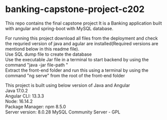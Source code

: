 # banking-capstone-project-c202
This repo contains the final capstone project It is a Banking application built with angular and spring-boot with MySQL database.

For running this project download all files from the deployment and check the requried version of java and agular are installed(Required versions are mentiond below in this readme file).<br>
Use SQL dump file to create the database<br>
Use the executable Jar file in a terminal  to start backend by using the command "java -jar file-path "<br>
Extract the front-end folder and run this using a terminal by using the command "ng serve" from the root of the front-end folder<br>


This project is built using below version of Java and Angular<br>
Java 17.0.2<br>
Angular CLI: 13.3.3<br>
Node: 16.14.2<br>
Package Manager: npm 8.5.0<br>
Server version: 8.0.28 MySQL Community Server - GPL
